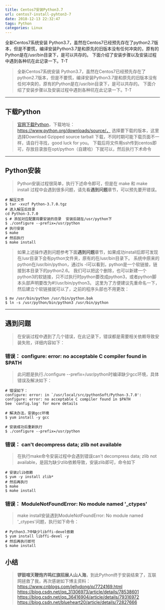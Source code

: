 ```yaml
---
title: Centos7安装Python3.7
url: centos7-install-pyhton3-7
date: 2018-12-13 22:32:47
tags: Python
categories: Linux
---
```


全新Centos7系统安装 Python3.7，虽然在Centos7已经预先存在了python2.7版本，但是不要慌，编译安装Python3.7是和原先的旧版本没有任何冲突的，原有的Python是在/usr/bin目录下，是可以共存的。
下面介绍了安装步骤以及安装过程中遇到各种坑在此记录一下。T-T

<!--more-->

>全新Centos7系统安装 Python3.7，虽然在Centos7已经预先存在了python2.7版本，但是不要慌，编译安装Python3.7是和原先的旧版本没有任何冲突的，原有的Python是在/usr/bin目录下，是可以共存的。
下面介绍了安装步骤以及安装过程中遇到各种坑在此记录一下。T-T

----------

## 下载Python
> [官网下载Python](https://www.python.org/downloads/source/)，下载地址：https://www.python.org/downloads/source/， 选择要下载的版本，这里选择Download Gzipped source tarball 下载，不同时期可能下载页面不一样，请自行寻找，good luck for you。
> 下载后将文件用ssh传到centos即可，存放目录放在opt/python（自建哈）下就可以，然后执行下术命令

----------

## Python安装
> Python安装过程很简单，执行下述命令即可，但是在 make 和 make install 过程中会遇到很多问题，请先看**遇到问题**章节，可以预先要开错误。

``` linux
# 解压文件
$ tar -xvzf Python-3.7.0.tgz
# 进入解压后目录
cd Python-3.7.0
$ # 添加对应配置将要安装的目录  安装后就在/usr/python下
$ ./configure --prefix=/usr/python
# 执行安装
$ make
# 然后执行
$ make install
```

> 如果上述操作遇到问题参考下面**遇到问题**章节，如果成功install后即可发现在/usr目录下会有python文件夹，原有的在/usr/bin目录下。
系统中原来的python在/usr/bin/python，通过ls -l可以看到，python是一个软链接，链接到本目录下的python2.6。
我们可以把这个删除，也可以新建一个python3的软链接，只不过执行时python要改成python3，或者python脚本头部声明要改为#!/usr/bin/python3。
这里为了方便建议先重命名一下，然后建立个软链接就可以了，之前的程序头部也不用更改：

```linux
$ mv /usr/bin/python /usr/bin/python.bak
$ ln -s /usr/python/bin/python3 /usr/bin/python
```
----------

## 遇到问题
> 在安装过程中遇到了几个错误，在此记录下，错误都是需要相关依赖导致安装失败，详细内容如下：

### 错误： **configure: error: no acceptable C compiler found in $PATH**
> 此问题是执行./configure --prefix=/usr/python时编译缺少gcc环境，具体错误及解决如下：

``` linux
# 错误如下：
configure: error: in `/usr/local/src/pythonSoft/Python-3.7.0':
configure: error: no acceptable C compiler found in $PATH
See `config.log' for more details

# 解决办法，安装gcc环境
$ yum install -y gcc

# 安装成功后重新执行
$ ./configure --prefix=/usr/python
```

### 错误： **can't decompress data; zlib not available**
> 在执行make命令安装过程中会遇到错误can't decompress data; zlib not available，是因为缺少zlib依赖导致，安装zlib即可，命令如下

``` linux
# 安装zlib依赖
$ yum -y install zlib*
# 然后再执行
$ make
$ make install
```

### 错误： **ModuleNotFoundError: No module named '_ctypes'**
> make install安装遇到ModuleNotFoundError: No module named '_ctypes'问题，执行如下命令：
``` linux
# Python3.7中缺少libffi-devel依赖
$ yum install libffi-devel -y
# 然后再执行即可
$ make install
```

## 小结
> **锣鼓喧天鞭炮齐鸣红旗招展人山人海**，到此Python终于安装结束了，互联网拯救了我，再次感谢如下博主资料：
https://www.cnblogs.com/jellydong/p/7724169.html
https://blog.csdn.net/qq_31306973/article/details/78538601
https://blog.csdn.net/qq_36416904/article/details/79316972
https://blog.csdn.net/blueheart20/article/details/72827666

